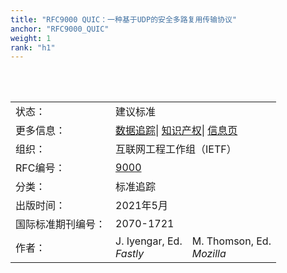 ```yaml
---
title: "RFC9000 QUIC：一种基于UDP的安全多路复用传输协议"
anchor: "RFC9000_QUIC"
weight: 1
rank: "h1"
---
```


<br>
<br>
<table border="3" frame="void" rules="none">
  <tr>
    <td>状态：</td>
    <td colspan="2">建议标准</td>
  </tr>
  <tr>
    <td>更多信息：</td>
    <td colspan="2">
      <a href="https://datatracker.ietf.org/doc/rfc9000">数据追踪</a>|
      <a href="https://datatracker.ietf.org/ipr/search/?rfc=9000&submit=rfc">知识产权</a>|
      <a href="https://www.rfc-editor.org/info/rfc9000">信息页</a>
    </td>
  </tr>
  <tr>
    <td>组织：</td>
    <td colspan="2">互联网工程工作组（IETF）</td>
  </tr>
  <tr>
    <td>RFC编号：</td>
    <td colspan="2">
      <a href="https://www.rfc-editor.org/info/rfc9000">9000</a>
    </td>
  </tr>
  <tr>
    <td>分类：</td>
    <td colspan="2">标准追踪</td>
  </tr>
  <tr>
    <td>出版时间：</td>
    <td colspan="2">2021年5月</td>
  </tr>
  <tr>
    <td>国际标准期刊编号：</td>
    <td colspan="2">2070-1721</td>
  </tr>
  <tr>
    <td>作者：</td>
    <td>J. Iyengar, Ed. <br><i>Fastly</i></td>
    <td>M. Thomson, Ed. <br><i>Mozilla</i></td>
  </tr>
</table>
 